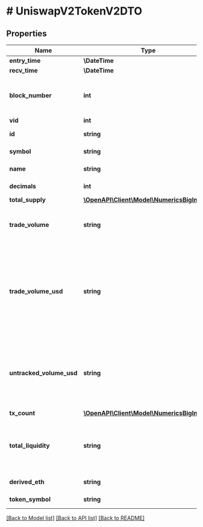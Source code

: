 # # UniswapV2TokenV2DTO

## Properties

Name | Type | Description | Notes
------------ | ------------- | ------------- | -------------
**entry_time** | **\DateTime** |  | [optional]
**recv_time** | **\DateTime** |  | [optional]
**block_number** | **int** | Number of block in which entity was recorded. | [optional]
**vid** | **int** |  | [optional]
**id** | **string** | Token address. | [optional]
**symbol** | **string** | Token symbol. | [optional]
**name** | **string** | Token name. | [optional]
**decimals** | **int** | Token decimals. | [optional]
**total_supply** | [**\OpenAPI\Client\Model\NumericsBigInteger**](NumericsBigInteger.md) |  | [optional]
**trade_volume** | **string** | Amount of token traded all time across all pairs. | [optional]
**trade_volume_usd** | **string** | Amount of token in USD traded all time across pairs (only for tokens with liquidity above minimum threshold). | [optional]
**untracked_volume_usd** | **string** | Amount of token in USD traded all time across pairs (no minimum liquidity threshold). | [optional]
**tx_count** | [**\OpenAPI\Client\Model\NumericsBigInteger**](NumericsBigInteger.md) |  | [optional]
**total_liquidity** | **string** | Total amount of token provided as liquidity across all pairs. | [optional]
**derived_eth** | **string** | ETH per token. | [optional]
**token_symbol** | **string** |  | [optional] [readonly]

[[Back to Model list]](../../README.md#models) [[Back to API list]](../../README.md#endpoints) [[Back to README]](../../README.md)
